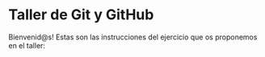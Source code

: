 # Taller de Git y GitHub 
Bienvenid@s!
Estas son las instrucciones del ejercicio que os proponemos en el taller:
